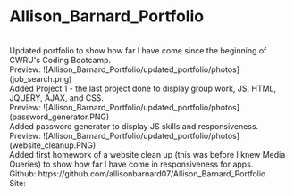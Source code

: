 # Allison_Barnard_Portfolio
<br>
Updated portfolio to show how far I have come since the beginning of CWRU's Coding Bootcamp.
<br>
Preview: ![Allison_Barnard_Portfolio/updated_portfolio/photos](job_search.png)
<br>
Added Project 1 - the last project done to display group work, JS, HTML, JQUERY, AJAX, and CSS. 
<br>
Preview: ![Allison_Barnard_Portfolio/updated_portfolio/photos](password_generator.PNG)
<br>
Added password generator to display JS skills and responsiveness.
<br>
Preview: ![Allison_Barnard_Portfolio/updated_portfolio/photos](website_cleanup.PNG)
<br>
Added first homework of a website clean up (this was before I knew Media Queries) to show how far I have come in responsiveness for apps. 
<br>
Github: https://github.com/allisonbarnard07/Allison_Barnard_Portfolio
<br>
Site: 
